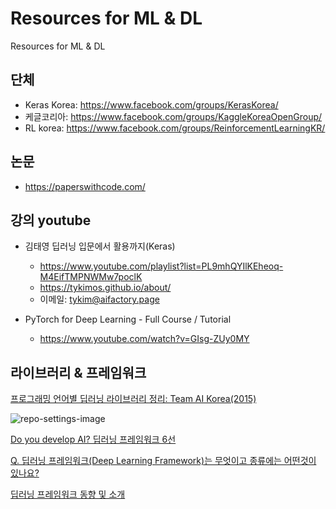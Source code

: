 # Resources for ML & DL

Resources for ML & DL

## 단체

* Keras Korea: https://www.facebook.com/groups/KerasKorea/
* 케글코리아: https://www.facebook.com/groups/KaggleKoreaOpenGroup/
* RL korea: https://www.facebook.com/groups/ReinforcementLearningKR/

## 논문

* https://paperswithcode.com/

## 강의 youtube

* 김태영 딥러닝 입문에서 활용까지(Keras)
  - https://www.youtube.com/playlist?list=PL9mhQYIlKEheoq-M4EifTMPNWMw7poclK
  - https://tykimos.github.io/about/
  - 이메일: tykim@aifactory.page
  
* PyTorch for Deep Learning - Full Course / Tutorial
  - https://www.youtube.com/watch?v=GIsg-ZUy0MY


## 라이브러리 & 프레임워크

[프로그래밍 언어별 딥러닝 라이브러리 정리: Team AI Korea(2015)](https://aikorea.org/blog/dl-libraries/)

![repo-settings-image](https://raw.githubusercontent.com/aikorea/aikorea.github.io/9d063d4221aaf88a7d64c71340f3962bdd6f31ef/images/DL_lib_vote.PNG)

[Do you develop AI? 딥러닝 프레임워크 6선](http://www.epnc.co.kr/news/articleView.html?idxno=91752)

[Q. 딥러닝 프레임워크(Deep Learning Framework)는 무엇이고 종류에는 어떤것이 있나요?](https://www.jobindexworld.com/contents/view/4379)

[딥러닝 프레임워크 동향 및 소개](https://www.google.com/search?q=%EB%94%A5%EB%9F%AC%EB%8B%9D+%EB%9D%BC%EC%9D%B4%EB%B8%8C%EB%9F%AC%EB%A6%AC&sxsrf=ALeKk02udMM8nDJC0Y7--pxIZtbqL8KHRQ:1597568579850&source=lnt&tbs=qdr:y&sa=X&ved=2ahUKEwi_9NLdrp_rAhXNBKYKHY4eBgoQpwV6BAgMECA&biw=1002&bih=931)




